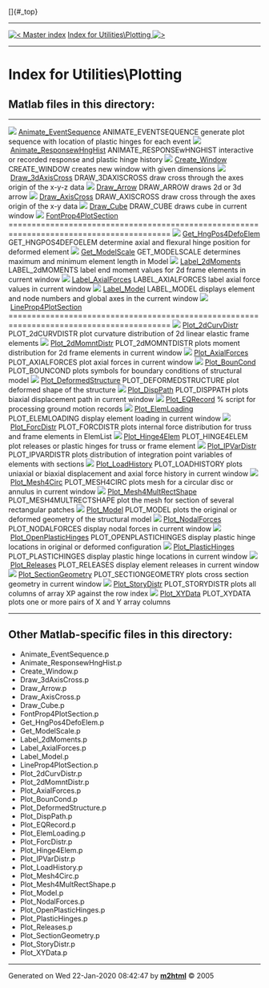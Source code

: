 []{#_top}

  ------------------------------------------------------------ ------------------------------------------------------------------------
  [![\<](../../left.png) Master index](../../FEDEASLab.html)     [Index for Utilities\\Plotting ![\>](../../right.png)](FEDEASLab.html)
  ------------------------------------------------------------ ------------------------------------------------------------------------

# Index for Utilities\\Plotting

## Matlab files in this directory:

  ------------------------------------------------------------------------------------- ---------------------------------------------------------------------------------------------------
  ![](../../matlabicon.gif) [Animate_EventSequence](Animate_EventSequence.html)         ANIMATE_EVENTSEQUENCE generate plot sequence with location of plastic hinges for each event
  ![](../../matlabicon.gif) [Animate_ResponsewHngHist](Animate_ResponsewHngHist.html)   ANIMATE_RESPONSEwHNGHIST interactive or recorded response and plastic hinge history
  ![](../../matlabicon.gif) [Create_Window](Create_Window.html)                         CREATE_WINDOW creates new window with given dimensions
  ![](../../matlabicon.gif) [Draw_3dAxisCross](Draw_3dAxisCross.html)                   DRAW_3DAXISCROSS draw cross through the axes origin of the x-y-z data
  ![](../../matlabicon.gif) [Draw_Arrow](Draw_Arrow.html)                               DRAW_ARROW draws 2d or 3d arrow
  ![](../../matlabicon.gif) [Draw_AxisCross](Draw_AxisCross.html)                       DRAW_AXISCROSS draw cross through the axes origin of the x-y data
  ![](../../matlabicon.gif) [Draw_Cube](Draw_Cube.html)                                 DRAW_CUBE draws cube in current window
  ![](../../matlabicon.gif) [FontProp4PlotSection](FontProp4PlotSection.html)           =========================================================================================
  ![](../../matlabicon.gif) [Get_HngPos4DefoElem](Get_HngPos4DefoElem.html)             GET_HNGPOS4DEFOELEM determine axial and flexural hinge position for deformed element
  ![](../../matlabicon.gif) [Get_ModelScale](Get_ModelScale.html)                       GET_MODELSCALE determines maximum and minimum element length in Model
  ![](../../matlabicon.gif) [Label_2dMoments](Label_2dMoments.html)                     LABEL_2dMOMENTS label end moment values for 2d frame elements in current window
  ![](../../matlabicon.gif) [Label_AxialForces](Label_AxialForces.html)                 LABEL_AXIALFORCES label axial force values in current window
  ![](../../matlabicon.gif) [Label_Model](Label_Model.html)                             LABEL_MODEL displays element and node numbers and global axes in the current window
  ![](../../matlabicon.gif) [LineProp4PlotSection](LineProp4PlotSection.html)           =========================================================================================
  ![](../../matlabicon.gif) [Plot_2dCurvDistr](Plot_2dCurvDistr.html)                   PLOT_2dCURVDISTR plot curvature distribution of 2d linear elastic frame elements
  ![](../../matlabicon.gif) [Plot_2dMomntDistr](Plot_2dMomntDistr.html)                 PLOT_2dMOMNTDISTR plots moment distribution for 2d frame elements in current window
  ![](../../matlabicon.gif) [Plot_AxialForces](Plot_AxialForces.html)                   PLOT_AXIALFORCES plot axial forces in current window
  ![](../../matlabicon.gif) [Plot_BounCond](Plot_BounCond.html)                         PLOT_BOUNCOND plots symbols for boundary conditions of structural model
  ![](../../matlabicon.gif) [Plot_DeformedStructure](Plot_DeformedStructure.html)       PLOT_DEFORMEDSTRUCTURE plot deformed shape of the structure
  ![](../../matlabicon.gif) [Plot_DispPath](Plot_DispPath.html)                         PLOT_DISPPATH plots biaxial displacement path in current window
  ![](../../matlabicon.gif) [Plot_EQRecord](Plot_EQRecord.html)                         \% script for processing ground motion records
  ![](../../matlabicon.gif) [Plot_ElemLoading](Plot_ElemLoading.html)                   PLOT_ELEMLOADING display element loading in current window
  ![](../../matlabicon.gif) [Plot_ForcDistr](Plot_ForcDistr.html)                       PLOT_FORCDISTR plots internal force distribution for truss and frame elements in ElemList
  ![](../../matlabicon.gif) [Plot_Hinge4Elem](Plot_Hinge4Elem.html)                     PLOT_HINGE4ELEM plot releases or plastic hinges for truss or frame element
  ![](../../matlabicon.gif) [Plot_IPVarDistr](Plot_IPVarDistr.html)                     PLOT_IPVARDISTR plots distribution of integration point variables of elements with sections
  ![](../../matlabicon.gif) [Plot_LoadHistory](Plot_LoadHistory.html)                   PLOT_LOADHISTORY plots uniaxial or biaxial displacement and axial force history in current window
  ![](../../matlabicon.gif) [Plot_Mesh4Circ](Plot_Mesh4Circ.html)                       PLOT_MESH4CIRC plots mesh for a circular disc or annulus in current window
  ![](../../matlabicon.gif) [Plot_Mesh4MultRectShape](Plot_Mesh4MultRectShape.html)     PLOT_MESH4MULTRECTSHAPE plot the mesh for section of several rectangular patches
  ![](../../matlabicon.gif) [Plot_Model](Plot_Model.html)                               PLOT_MODEL plots the original or deformed geometry of the structural model
  ![](../../matlabicon.gif) [Plot_NodalForces](Plot_NodalForces.html)                   PLOT_NODALFORCES display nodal forces in current window
  ![](../../matlabicon.gif) [Plot_OpenPlasticHinges](Plot_OpenPlasticHinges.html)       PLOT_OPENPLASTICHINGES display plastic hinge locations in original or deformed configuration
  ![](../../matlabicon.gif) [Plot_PlasticHinges](Plot_PlasticHinges.html)               PLOT_PLASTICHINGES display plastic hinge locations in current window
  ![](../../matlabicon.gif) [Plot_Releases](Plot_Releases.html)                         PLOT_RELEASES display element releases in current window
  ![](../../matlabicon.gif) [Plot_SectionGeometry](Plot_SectionGeometry.html)           PLOT_SECTIONGEOMETRY plots cross section geometry in current window
  ![](../../matlabicon.gif) [Plot_StoryDistr](Plot_StoryDistr.html)                     PLOT_STORYDISTR plots all columns of array XP against the row index
  ![](../../matlabicon.gif) [Plot_XYData](Plot_XYData.html)                             PLOT_XYDATA plots one or more pairs of X and Y array columns
  ------------------------------------------------------------------------------------- ---------------------------------------------------------------------------------------------------

## Other Matlab-specific files in this directory:

-   Animate_EventSequence.p
-   Animate_ResponsewHngHist.p
-   Create_Window.p
-   Draw_3dAxisCross.p
-   Draw_Arrow.p
-   Draw_AxisCross.p
-   Draw_Cube.p
-   FontProp4PlotSection.p
-   Get_HngPos4DefoElem.p
-   Get_ModelScale.p
-   Label_2dMoments.p
-   Label_AxialForces.p
-   Label_Model.p
-   LineProp4PlotSection.p
-   Plot_2dCurvDistr.p
-   Plot_2dMomntDistr.p
-   Plot_AxialForces.p
-   Plot_BounCond.p
-   Plot_DeformedStructure.p
-   Plot_DispPath.p
-   Plot_EQRecord.p
-   Plot_ElemLoading.p
-   Plot_ForcDistr.p
-   Plot_Hinge4Elem.p
-   Plot_IPVarDistr.p
-   Plot_LoadHistory.p
-   Plot_Mesh4Circ.p
-   Plot_Mesh4MultRectShape.p
-   Plot_Model.p
-   Plot_NodalForces.p
-   Plot_OpenPlasticHinges.p
-   Plot_PlasticHinges.p
-   Plot_Releases.p
-   Plot_SectionGeometry.p
-   Plot_StoryDistr.p
-   Plot_XYData.p

------------------------------------------------------------------------

Generated on Wed 22-Jan-2020 08:42:47 by
**[m2html](http://www.artefact.tk/software/matlab/m2html/ "Matlab Documentation in HTML")**
© 2005
